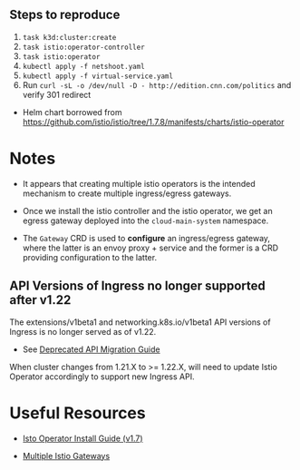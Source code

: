 ## Steps to reproduce

1. `task k3d:cluster:create`
2. `task istio:operator-controller`
3. `task istio:operator`
4. `kubectl apply -f netshoot.yaml`
5. `kubectl apply -f virtual-service.yaml`
6. Run `curl -sL -o /dev/null -D - http://edition.cnn.com/politics` and verify 301 redirect


- Helm chart borrowed from https://github.com/istio/istio/tree/1.7.8/manifests/charts/istio-operator

# Notes

- It appears that creating multiple istio operators is the intended mechanism to create multiple ingress/egress gateways.

- Once we install the istio controller and the istio operator, we get an egress gateway deployed into the `cloud-main-system` namespace.

- The `Gateway` CRD is used to **configure** an ingress/egress gateway, where the latter is an envoy proxy + service and the former is a CRD providing configuration to the latter.

## API Versions of Ingress no longer supported after v1.22

The extensions/v1beta1 and networking.k8s.io/v1beta1 API versions of Ingress is no longer served as of v1.22.

- See [Deprecated API Migration Guide](https://kubernetes.io/docs/reference/using-api/deprecation-guide/#ingress-v122)

When cluster changes from 1.21.X to >= 1.22.X, will need to update Istio Operator accordingly to support new Ingress API.

# Useful Resources

- [Isto Operator Install Guide (v1.7)](https://istio.io/v1.7/docs/setup/install/operator/)

- [Multiple Istio Gateways](https://getistio.io/istio-in-practice/multiple-ingress-gateways/)